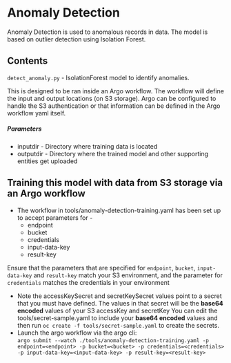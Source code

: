 # Anomaly Detection

Anomaly Detection is used to anomalous records in data. The model is based on outlier detection using Isolation Forest.

## Contents

`detect_anomaly.py` - IsolationForest model to identify anomalies.

This is designed to be ran inside an Argo workflow.  The workflow will define the input and output locations (on S3 storage).
Argo can be configured to handle the S3 authentication or that information can be defined in the Argo workflow yaml itself.

##### Parameters
* inputdir - Directory where training data is located
* outputdir - Directory where the trained model and other supporting entities get uploaded

## Training this model with data from S3 storage via an Argo workflow

* The workflow in tools/anomaly-detection-training.yaml has been set up to accept parameters for -
    - endpoint
    - bucket
    - credentials
    - input-data-key
    - result-key

Ensure that the parameters that are specified for `endpoint`, `bucket`, `input-data-key` and `result-key` match your S3 environment,
 and the parameter for `credentials` matches the credentials in your environment


* Note the accessKeySecret and secretKeySecret values point to a secret that you must have defined.  The values in that secret will be the **base64 encoded** values of your S3 accessKey and secretKey
You can edit the tools/secret-sample.yaml to include your **base64 encoded** values and then run `oc create -f tools/secret-sample.yaml` to create the secrets.
* Launch the argo workflow via the argo cli:  
`argo submit --watch ./tools/anomaly-detection-training.yaml -p endpoint=<endpoint> -p bucket=<bucket> -p credentials=<credentials> -p input-data-key=<input-data-key> -p result-key=<result-key>`